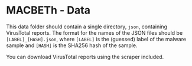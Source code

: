 # MACBETh - Data
This data folder should contain a single directory, `json`, containing VirusTotal reports. The format for the names of the JSON files should be `[LABEL]_[HASH].json`, where `[LABEL]` is the (guessed) label of the malware sample and `[HASH]` is the SHA256 hash of the sample.

You can download VirusTotal reports using the scraper included.
